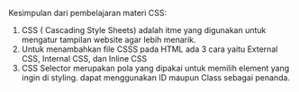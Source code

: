 Kesimpulan dari pembelajaran materi CSS:
1. CSS ( Cascading Style Sheets) adalah itme yang digunakan untuk mengatur tampilan website agar lebih menarik.
2. Untuk menambahkan file CSSS pada HTML ada 3 cara yaitu External CSS, Internal CSS, dan Inline CSS
3. CSS Selector merupakan pola yang dipakai untuk memilih element yang ingin di styling. dapat menggunakan ID maupun Class sebagai penanda.